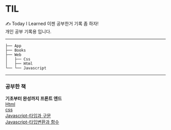 # TIL
✍️ Today I Learned 이젠 공부한거 기록 좀 하자!  
개인 공부 기록용 입니다.

---


```TIL
├── App
├── Books
├── Web
│   ├── Css
│   ├── Html
└── └── Javascript
``` 

---

### 공부한 책
**기초부터 완성까지 프론트 엔드**  
[Html](Web/Html/Html.md)  
[css](Web/Css/Css.md)  
[Javascript-타입과 구문](Web/Javascript/javascript-타입과구문.md)  
[Javascript-타입변환과 함수](Web/Javascript/javascript-타입변환과함수.md) 


